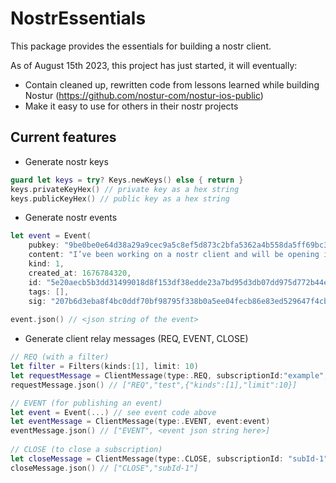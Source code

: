 # NostrEssentials

This package provides the essentials for building a nostr client.

As of August 15th 2023, this project has just started, it will eventually:
- Contain cleaned up, rewritten code from lessons learned while building Nostur (https://github.com/nostur-com/nostur-ios-public)
- Make it easy to use for others in their nostr projects

## Current features

- Generate nostr keys
```swift
guard let keys = try? Keys.newKeys() else { return }
keys.privateKeyHex() // private key as a hex string
keys.publicKeyHex() // public key as a hex string
```
- Generate nostr events
```swift
let event = Event(
    pubkey: "9be0be0e64d38a29a9cec9a5c8ef5d873c2bfa5362a4b558da5ff69bc3cbb81e", 
    content: "I’ve been working on a nostr client and will be opening it up for public beta soon at nostur.com", 
    kind: 1, 
    created_at: 1676784320, 
    id: "5e20aecb5b3dd31499018d8f153df38edde23a7bd95d3db07dd975d772b44ec7", 
    tags: [], 
    sig: "207b6d3eba8f4bc0ddf70bf98795f338b0a5ee04fecb86e83ed529647f4cbb2a892fc7fe7323dd5824790de77ffb959e0d10431d115dbd4dd70d040940e1543a")
    
event.json() // <json string of the event>
```
- Generate client relay messages (REQ, EVENT, CLOSE)
```swift
// REQ (with a filter)
let filter = Filters(kinds:[1], limit: 10)
let requestMessage = ClientMessage(type:.REQ, subscriptionId:"example", filters: [filter])
requestMessage.json() // ["REQ","test",{"kinds":[1],"limit":10}]

// EVENT (for publishing an event)
let event = Event(...) // see event code above
let eventMessage = ClientMessage(type:.EVENT, event:event)
eventMessage.json() // ["EVENT", <event json string here>]
 
// CLOSE (to close a subscription)
let closeMessage = ClientMessage(type:.CLOSE, subscriptionId: "subId-1")
closeMessage.json() // ["CLOSE","subId-1"]
```
